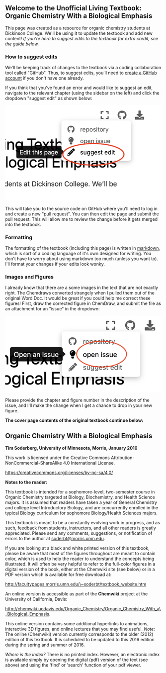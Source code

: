 ## Welcome to the Unofficial Living Textbook: Organic Chemistry With a Biological Emphasis

This page was created as a resource for organic chemistry students at Dickinson College. We'll be using it to update the textbook and add new content! *If you're here to suggest edits to the textbook for extra credit, see the guide below.*

### How to suggest edits

We'll be keeping track of changes to the textbook via a coding collaboration tool called "GitHub". Thus, to suggest edits, you'll need to [create a GitHub account](https://github.com/signup?ref_cta=Sign+up&ref_loc=header+logged+out&ref_page=%2F&source=header-home) if you don't have one already.

If you think that you've found an error and would like to suggest an edit, navigate to the relevant chapter (using the sidebar on the left) and click the dropdown "suggest edit" as shown below:

![The location of the suggest edit button in the upper right of the page.](intro_media/edit.png)

This will take you to the source code on GitHub where you'll need to log in and create a new "pull request". You can then edit the page and submit the pull request. This will allow me to review the change before it gets merged into the textbook.

### Formatting

The formatting of the textbook (including this page) is written in [markdown](https://en.wikipedia.org/wiki/Markdown), which is sort of a coding language of it's own designed for writing. You don't have to worry about using markdown too much (unless you want to). I'll format your changes if your edits look wonky.

### Images and Figures

I already know that there are a some images in the text that are not exactly right. The Chemdraws converted strangely when I pulled them out of the original Word Doc. It would be great if you could help me correct these figures! First, draw the corrected figure in ChemDraw, and submit the file as an attachment for an "issue" in the dropdown:

![The location of the issue button in the upper right of the page.](intro_media/issue.png)

Please provide the chapter and figure number in the description of the issue, and I'll make the change when I get a chance to drop in your new figure.

**The cover page contents of the original textbook continue below:**

## Organic Chemistry With a Biological Emphasis

**Tim Soderberg, University of Minnesota, Morris, January 2016**

This work is licensed under the Creative Commons
Attribution-NonCommercial-ShareAlike 4.0 International License.

https://creativecommons.org/licenses/by-nc-sa/4.0/

**Notes to the reader:**

This textbook is intended for a sophomore-level, two-semester course in
Organic Chemistry targeted at Biology, Biochemistry, and Health Science
majors. It is assumed that readers have taken a year of General
Chemistry and college level Introductory Biology, and are concurrently
enrolled in the typical Biology curriculum for sophomore Biology/Health
Sciences majors.

This textbook is meant to be a constantly evolving work in progress, and
as such, feedback from students, instructors, and all other readers is
greatly appreciated. Please send any comments, suggestions, or
notification of errors to the author at soderbt@morris.umn.edu.

If you are looking at a black and white printed version of this
textbook, please be aware that most of the figures throughout are meant
to contain color, which is used to help the reader to understand the
concepts being illustrated. It will often be very helpful to refer to
the full-color figures in a digital version of the book, either at the
Chemwiki site (see below) or in a PDF version which is available for
free download at:

http://facultypages.morris.umn.edu/\~soderbt/textbook_website.htm

An online version is accessible as part of the **Chemwiki** project at
the University of California, Davis:

 http://chemwiki.ucdavis.edu/Organic_Chemistry/Organic_Chemistry_With_a\_Biological_Emphasis.

This online version contains some additional hyperlinks to animations,
interactive 3D figures, and online lectures that you may find useful.
*Note*: The online (Chemwiki) version currently corresponds to the older
(2012) edition of this textbook. It is scheduled to be updated to this
2016 edition during the spring and summer of 2016.

*Where is the index?* There is no printed index. However, an electronic
index is available simply by opening the digital (pdf) version of the
text (see above) and using the 'find' or 'search' function of your pdf
viewer.

